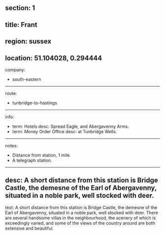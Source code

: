 section: 1
----
title: Frant
----
region: sussex
----
location: 51.104028, 0.294444
----
company:
- south-eastern
----
route:
- tunbridge-to-hastings
----
info:
- term: Hotels
  desc: Spread Eagle, and Abergavenny Arms.
- term: Money Order Office
  desc: at Tunbridge Wells.
----
notes:
- Distance from station, 1 mile.
- A telegraph station.
----
desc: A short distance from this station is Bridge Castle, the demesne of the Earl of Abergavenny, situated in a noble park, well stocked with deer.
----
text: A short distance from this station is Bridge Castle, the demesne of the Earl of Abergavenny, situated in a noble park, well stocked with deer. There are several handsome villas in the neighbourhood, the scenery of which is exceedingly varied, and some of the views of the country around are both extensive and beautiful.
